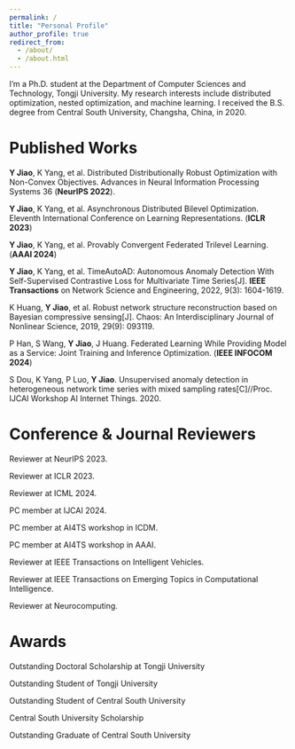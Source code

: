 ```yaml
---
permalink: /
title: "Personal Profile"
author_profile: true
redirect_from: 
  - /about/
  - /about.html
---
```



I’m a Ph.D. student at the Department of Computer Sciences and Technology, Tongji University. My research interests include distributed optimization, nested optimization, and machine learning. I received the B.S. degree from Central South University, Changsha, China, in 2020.

Published Works
======
**Y Jiao**, K Yang, et al. Distributed Distributionally Robust Optimization with Non-Convex Objectives. Advances in Neural Information Processing Systems 36 (**NeurIPS 2022**). 

**Y Jiao**, K Yang, et al. Asynchronous Distributed Bilevel Optimization. Eleventh International Conference on Learning Representations. (**ICLR 2023**) 

**Y Jiao**, K Yang, et al. Provably Convergent Federated Trilevel Learning. (**AAAI 2024**) 

**Y Jiao**, K Yang, et al. TimeAutoAD: Autonomous Anomaly Detection With Self-Supervised Contrastive Loss for Multivariate Time Series[J]. **IEEE Transactions** on Network Science and Engineering, 2022, 9(3): 1604-1619. 

K Huang, **Y Jiao**, et al. Robust network structure reconstruction based on Bayesian compressive sensing[J]. Chaos: An Interdisciplinary Journal of Nonlinear Science, 2019, 29(9): 093119.

P Han, S Wang, **Y Jiao**, J Huang. Federated Learning While Providing Model as a Service: Joint Training and Inference Optimization. (**IEEE INFOCOM 2024**)

S Dou, K Yang, P Luo, **Y Jiao**. Unsupervised anomaly detection in heterogeneous network time series with mixed sampling rates[C]//Proc. IJCAI Workshop AI Internet Things. 2020.

Conference & Journal Reviewers
======
Reviewer at NeurIPS 2023.

Reviewer at ICLR 2023. 

Reviewer at ICML 2024. 

PC member at IJCAI 2024. 

PC member at AI4TS workshop in ICDM. 

PC member at AI4TS workshop in AAAI. 

Reviewer at IEEE Transactions on Intelligent Vehicles. 

Reviewer at IEEE Transactions on Emerging Topics in Computational Intelligence. 

Reviewer at Neurocomputing. 

Awards
======

Outstanding Doctoral Scholarship at Tongji University

Outstanding Student of Tongji University

Outstanding Student of Central South University

Central South University Scholarship

Outstanding Graduate of Central South University
